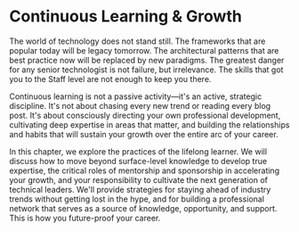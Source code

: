 # Continuous Learning & Growth

The world of technology does not stand still. The frameworks that are popular today will be legacy tomorrow. The architectural patterns that are best practice now will be replaced by new paradigms. The greatest danger for any senior technologist is not failure, but irrelevance. The skills that got you to the Staff level are not enough to keep you there.

Continuous learning is not a passive activity—it's an active, strategic discipline. It's not about chasing every new trend or reading every blog post. It's about consciously directing your own professional development, cultivating deep expertise in areas that matter, and building the relationships and habits that will sustain your growth over the entire arc of your career.

In this chapter, we explore the practices of the lifelong learner. We will discuss how to move beyond surface-level knowledge to develop true expertise, the critical roles of mentorship and sponsorship in accelerating your growth, and your responsibility to cultivate the next generation of technical leaders. We'll provide strategies for staying ahead of industry trends without getting lost in the hype, and for building a professional network that serves as a source of knowledge, opportunity, and support. This is how you future-proof your career.


